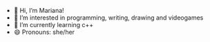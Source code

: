 - 👋 Hi, I’m Mariana! 
- 👀 I’m interested in programming, writing, drawing and videogames
- 🌱 I’m currently learning c++
- 😄 Pronouns: she/her

<!---
mariana-im/mariana-im is a ✨ special ✨ repository because its `README.md` (this file) appears on your GitHub profile.
You can click the Preview link to take a look at your changes.
--->
